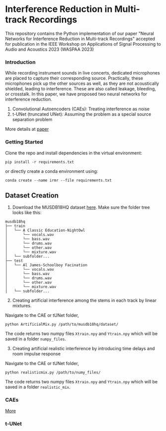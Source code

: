 # Interference Reduction in Multi-track Recordings

This repository contains the Python implementation of our paper "Neural Networks for Interference Reduction in Multi-track Recordings" accepted for publication in the IEEE Workshop on Applications of Signal Processing to Audio and Acoustics 2023 (WASPAA 2023)

### Introduction
While recording instrument sounds in live concerts, dedicated microphones are placed to capture their corresponding source. Practically, these microphones pick up the other sources as well, as they are not acoustically shielded, leading to interference. These are also called leakage, bleeding, or crosstalk. In this paper, we have proposed two neural networks for interference reduction.

1. Convolutional Autoencoders (CAEs): Treating interference as noise
2. t-UNet (truncated UNet): Assuming the problem as a special source separation problem

More details at [paper]()

### Getting Started

Clone the repo and install dependencies in the virtual environment:
```
pip install -r requirements.txt
```
or directly create a conda environment using:
```
conda create --name irmr --file requirements.txt
```

## Dataset Creation
1. Download the MUSDB18HQ dataset [here](https://zenodo.org/record/3338373). Make sure the folder tree looks like this:
```
musdb18hq
├── train
│   └── A Classic Education-NightOwl
│       └── vocals.wav
│       └── bass.wav
│       └── drums.wav
│       └── other.wav
│       └── mixture.wav
│   └── subfolder...
├── test
│   └── Al James-Schoolboy Facination
│       └── vocals.wav
│       └── bass.wav
│       └── drums.wav
│       └── other.wav
│       └── mixture.wav
│   └── subfolder...

```
2. Creating artificial interference among the stems in each track by linear mixtures.


Navigate to the CAE or tUNet folder,
```
python ArtificialMix.py /path/to/musdb18hq/dataset/
```
The code returns two numpy files ```Xtrain.npy``` and ```Ytrain.npy``` which will be saved in a folder ```numpy_files```.


3. Creating artificial realistic interference by introducing time delays and room impulse response


Navigate to the CAE or tUNet folder,
```
python realisticmix.py /path/to/numy_files/
```
The code returns two numpy files ```Xtrain.npy``` and ```Ytrain.npy``` which will be saved in a folder ```realistic_mix```.

### CAEs
[More]()

### t-UNet
